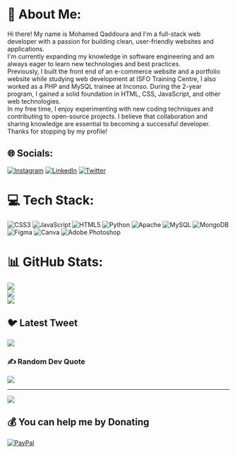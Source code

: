 # 💫 About Me:
Hi there! My name is Mohamed Qaddoura and I'm a full-stack web developer with a passion for building clean, user-friendly websites and applications.<br>I'm currently expanding my knowledge in software engineering and am always eager to learn new technologies and best practices.<br>Previously, I built the front end of an e-commerce website and a portfolio website while studying web development at ISFO Training Centre, I also worked as a PHP and MySQL trainee at Inconso. During the 2-year program, I gained a solid foundation in HTML, CSS, JavaScript, and other web technologies.<br>In my free time, I enjoy experimenting with new coding techniques and contributing to open-source projects. I believe that collaboration and sharing knowledge are essential to becoming a successful developer.<br>Thanks for stopping by my profile!


## 🌐 Socials:
[![Instagram](https://img.shields.io/badge/Instagram-%23E4405F.svg?logo=Instagram&logoColor=white)](https://instagram.com/the_son_of_mohamed) [![LinkedIn](https://img.shields.io/badge/LinkedIn-%230077B5.svg?logo=linkedin&logoColor=white)](https://linkedin.com/in/mohamed-qaddoura-537422265) [![Twitter](https://img.shields.io/badge/Twitter-%231DA1F2.svg?logo=Twitter&logoColor=white)](https://twitter.com/@QaddouraMohamed) 

# 💻 Tech Stack:
![CSS3](https://img.shields.io/badge/css3-%231572B6.svg?style=for-the-badge&logo=css3&logoColor=white) ![JavaScript](https://img.shields.io/badge/javascript-%23323330.svg?style=for-the-badge&logo=javascript&logoColor=%23F7DF1E) ![HTML5](https://img.shields.io/badge/html5-%23E34F26.svg?style=for-the-badge&logo=html5&logoColor=white) ![Python](https://img.shields.io/badge/python-3670A0?style=for-the-badge&logo=python&logoColor=ffdd54) ![Apache](https://img.shields.io/badge/apache-%23D42029.svg?style=for-the-badge&logo=apache&logoColor=white) ![MySQL](https://img.shields.io/badge/mysql-%2300f.svg?style=for-the-badge&logo=mysql&logoColor=white) ![MongoDB](https://img.shields.io/badge/MongoDB-%234ea94b.svg?style=for-the-badge&logo=mongodb&logoColor=white) 	![Figma](https://img.shields.io/badge/figma-%23F24E1E.svg?style=for-the-badge&logo=figma&logoColor=white) ![Canva](https://img.shields.io/badge/Canva-%2300C4CC.svg?style=for-the-badge&logo=Canva&logoColor=white) ![Adobe Photoshop](https://img.shields.io/badge/adobephotoshop-%2331A8FF.svg?style=for-the-badge&logo=adobephotoshop&logoColor=white)
# 📊 GitHub Stats:
![](https://github-readme-stats.vercel.app/api?username=MiracleTheOne&theme=dark&hide_border=false&include_all_commits=false&count_private=false)<br/>
![](https://github-readme-streak-stats.herokuapp.com/?user=MiracleTheOne&theme=dark&hide_border=false)<br/>
![](https://github-readme-stats.vercel.app/api/top-langs/?username=MiracleTheOne&theme=dark&hide_border=false&include_all_commits=false&count_private=false&layout=compact)

## 🐦 Latest Tweet
[![](https://gtce.itsvg.in/api?username=@QaddouraMohamed)](https://github.com/VishwaGauravIn/github-twitter-card-embed)

### ✍️ Random Dev Quote
![](https://quotes-github-readme.vercel.app/api?type=horizontal&theme=radical)

---
[![](https://visitcount.itsvg.in/api?id=MiracleTheOne&icon=0&color=0)](https://visitcount.itsvg.in)

  ## 💰 You can help me by Donating
  [![PayPal](https://img.shields.io/badge/PayPal-00457C?style=for-the-badge&logo=paypal&logoColor=white)](https://paypal.me/@Qaddoura957) 

  
<!-- Proudly created with GPRM ( https://gprm.itsvg.in ) -->
